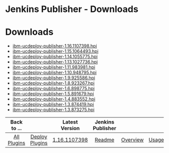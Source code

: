 
Jenkins Publisher - Downloads
=============================

# Downloads

- [ibm-ucdeploy-publisher-1.16.1107398.hpi](https://raw.githubusercontent.com/UrbanCode/IBM-UCD-PLUGINS/main/files/jenkins-ud-plugin/ibm-ucdeploy-publisher-1.16.1107398.hpi)
- [ibm-ucdeploy-publisher-1.15.1064493.hpi](https://raw.githubusercontent.com/UrbanCode/IBM-UCD-PLUGINS/main/files/jenkins-ud-plugin/ibm-ucdeploy-publisher-1.15.1064493.hpi)
- [ibm-ucdeploy-publisher-1.14.1055775.hpi](https://raw.githubusercontent.com/UrbanCode/IBM-UCD-PLUGINS/main/files/jenkins-ud-plugin/ibm-ucdeploy-publisher-1.14.1055775.hpi)
- [ibm-ucdeploy-publisher-1.13.1027736.hpi](https://raw.githubusercontent.com/UrbanCode/IBM-UCD-PLUGINS/main/files/jenkins-ud-plugin/ibm-ucdeploy-publisher-1.13.1027736.hpi)
- [ibm-ucdeploy-publisher-1.11.983981.hpi](https://raw.githubusercontent.com/UrbanCode/IBM-UCD-PLUGINS/main/files/jenkins-ud-plugin/ibm-ucdeploy-publisher-1.11.983981.hpi)
- [ibm-ucdeploy-publisher-1.10.948795.hpi](https://raw.githubusercontent.com/UrbanCode/IBM-UCD-PLUGINS/main/files/jenkins-ud-plugin/ibm-ucdeploy-publisher-1.10.948795.hpi)
- [ibm-ucdeploy-publisher-1.9.925586.hpi](https://raw.githubusercontent.com/UrbanCode/IBM-UCD-PLUGINS/main/files/jenkins-ud-plugin/ibm-ucdeploy-publisher-1.9.925586.hpi)
- [ibm-ucdeploy-publisher-1.8.923267.hpi](https://raw.githubusercontent.com/UrbanCode/IBM-UCD-PLUGINS/main/files/jenkins-ud-plugin/ibm-ucdeploy-publisher-1.8.923267.hpi)
- [ibm-ucdeploy-publisher-1.6.898775.hpi](https://raw.githubusercontent.com/UrbanCode/IBM-UCD-PLUGINS/main/files/jenkins-ud-plugin/ibm-ucdeploy-publisher-1.6.898775.hpi)
- [ibm-ucdeploy-publisher-1.5.891679.hpi](https://raw.githubusercontent.com/UrbanCode/IBM-UCD-PLUGINS/main/files/jenkins-ud-plugin/ibm-ucdeploy-publisher-1.5.891679.hpi)
- [ibm-ucdeploy-publisher-1.4.883552.hpi](https://raw.githubusercontent.com/UrbanCode/IBM-UCD-PLUGINS/main/files/jenkins-ud-plugin/ibm-ucdeploy-publisher-1.4.883552.hpi)
- [ibm-ucdeploy-publisher-1.3.874419.hpi](https://raw.githubusercontent.com/UrbanCode/IBM-UCD-PLUGINS/main/files/jenkins-ud-plugin/ibm-ucdeploy-publisher-1.3.874419.hpi)
- [ibm-ucdeploy-publisher-1.3.873275.hpi](https://raw.githubusercontent.com/UrbanCode/IBM-UCD-PLUGINS/main/files/jenkins-ud-plugin/ibm-ucdeploy-publisher-1.3.873275.hpi)

|Back to ...||Latest Version|Jenkins Publisher |||
| :---: | :---: | :---: | :---: | :---: | :---: |
|[All Plugins](../../index.md)|[Deploy Plugins](../README.md)|[1.16.1107398](https://raw.githubusercontent.com/UrbanCode/IBM-UCD-PLUGINS/main/files/jenkins-ud-plugin/ibm-ucdeploy-publisher-1.16.1107398.hpi)|[Readme](README.md)|[Overview](overview.md)|[Usage](usage.md)|
